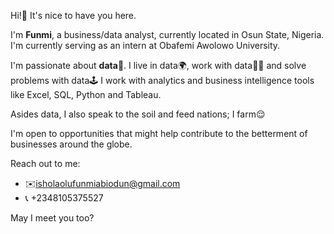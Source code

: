 Hi!👋
It's nice to have you here.

I'm **Funmi**, a business/data analyst, currently located in Osun State, Nigeria.
I'm currently serving as an intern at Obafemi Awolowo University.

I'm passionate about **data**🥰. I live in data🌍, work with data👩‍💻 and solve problems with data🕹️
I work with analytics and business intelligence tools like Excel, SQL, Python and Tableau.

Asides data, I also speak to the soil and feed nations; I farm😌

I'm open to opportunities that might help contribute to the betterment of businesses around the globe.

Reach out to me:

- ✉️isholaolufunmiabiodun@gmail.com
- 📞 +2348105375527

May I meet you too?
